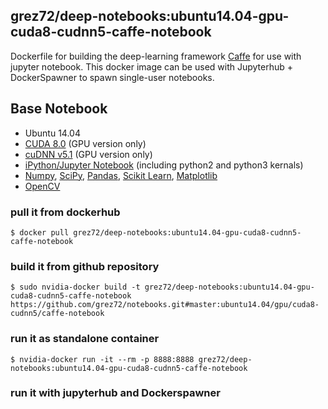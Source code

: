 ## **grez72/deep-notebooks**:ubuntu14.04-gpu-cuda8-cudnn5-caffe-notebook

Dockerfile for building the deep-learning framework [Caffe](http://caffe.berkeleyvision.org/) for use with jupyter notebook.
This docker image can be used with Jupyterhub + DockerSpawner to spawn single-user notebooks.

## Base Notebook
* Ubuntu 14.04
* [CUDA 8.0](https://developer.nvidia.com/cuda-toolkit) (GPU version only)
* [cuDNN v5.1](https://developer.nvidia.com/cudnn) (GPU version only)
* [iPython/Jupyter Notebook](http://jupyter.org/) (including python2 and python3 kernals)
* [Numpy](http://www.numpy.org/), [SciPy](https://www.scipy.org/), [Pandas](http://pandas.pydata.org/), [Scikit Learn](http://scikit-learn.org/), [Matplotlib](http://matplotlib.org/)
* [OpenCV](http://opencv.org/)

### pull it from dockerhub
```
$ docker pull grez72/deep-notebooks:ubuntu14.04-gpu-cuda8-cudnn5-caffe-notebook
```

### build it from github repository
```
$ sudo nvidia-docker build -t grez72/deep-notebooks:ubuntu14.04-gpu-cuda8-cudnn5-caffe-notebook https://github.com/grez72/notebooks.git#master:ubuntu14.04/gpu/cuda8-cudnn5/caffe-notebook
```

### run it as standalone container
```
$ nvidia-docker run -it --rm -p 8888:8888 grez72/deep-notebooks:ubuntu14.04-gpu-cuda8-cudnn5-caffe-notebook
```

### run it with jupyterhub and Dockerspawner
